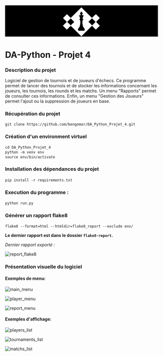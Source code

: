 ![chess_center](img/centre_echecs.png)

# DA-Python - Projet 4

### Description du projet

Logiciel de gestion de tournois et de joueurs d'échecs.
Ce programme permet de lancer des tournois et de stocker les informations concernant les joueurs, les tournois, les rounds et les matchs.
Un menu "Rapports" permet de consulter ces informations.
Enfin, un menu "Gestion des Joueurs" permet l'ajout ou la suppression de joueurs en base.

### Récupération du projet
```
git clone https://github.com/bengomar/DA_Python_Projet_4.git
```

### Création d'un environment virtuel
```
cd DA_Python_Projet_4
python -m venv env
source env/bin/activate
```

### Installation des dépendances du projet
```pip install -r requirements.txt```

### Execution du programme :
    
```python run.py```

### Générer un rapport flake8
    
```flake8 --format=html --htmldir=flake8_report --exclude env/```

**Le dernier rapport est dans le dossier ```flake8-report```.**

_Dernier rapport exporté :_

![report_flake8](img/flake8_report.png)


### Présentation visuelle du logiciel

#### Exemples de menu:

![main_menu](img/menu_principal.png)

![player_menu](img/menu_joueurs.png)

![report_menu](img/menu_rapports.png)

#### Exemples d'affichage:

![players_list](img/menu_joueur-liste_joueurs.png)

![tournaments_list](img/menu_rapports-list_tournois.png)

![matchs_list](img/menu_rapport_matchs_tours.png)